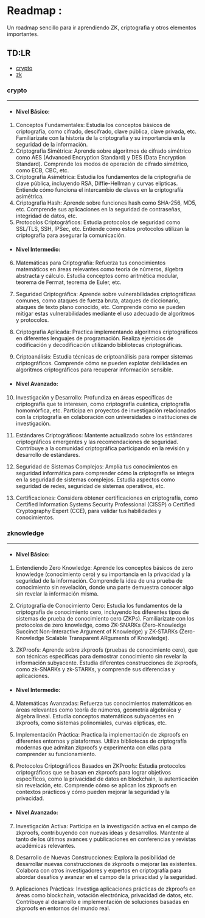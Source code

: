 # Readmap :

Un roadmap sencillo para ir aprendiendo ZK, criptografìa y otros elementos importantes.

## TD:LR

- [crypto](#crypto)
- [zk](#zknowledge)

### crypto
---

- #### Nivel Básico:

1. Conceptos Fundamentales:
    Estudia los conceptos básicos de criptografía, como cifrado, descifrado, clave pública, clave privada, etc.
    Familiarízate con la historia de la criptografía y su importancia en la seguridad de la información.
2. Criptografía Simétrica:
    Aprende sobre algoritmos de cifrado simétrico como AES (Advanced Encryption Standard) y DES (Data Encryption Standard).
    Comprende los modos de operación de cifrado simétrico, como ECB, CBC, etc.
3. Criptografía Asimétrica:
    Estudia los fundamentos de la criptografía de clave pública, incluyendo RSA, Diffie-Hellman y curvas elípticas.
    Entiende cómo funciona el intercambio de claves en la criptografía asimétrica.
4. Criptografía Hash:
    Aprende sobre funciones hash como SHA-256, MD5, etc.
    Comprende sus aplicaciones en la seguridad de contraseñas, integridad de datos, etc.
5. Protocolos Criptográficos:
    Estudia protocolos de seguridad como SSL/TLS, SSH, IPSec, etc.
    Entiende cómo estos protocolos utilizan la criptografía para asegurar la comunicación.

- #### Nivel Intermedio:

6. Matemáticas para Criptografía:
    Refuerza tus conocimientos matemáticos en áreas relevantes como teoría de números, álgebra abstracta y cálculo.
    Estudia conceptos como aritmética modular, teorema de Fermat, teorema de Euler, etc.

7. Seguridad Criptográfica:
    Aprende sobre vulnerabilidades criptográficas comunes, como ataques de fuerza bruta, ataques de diccionario, ataques de texto plano conocido, etc.
    Comprende cómo se pueden mitigar estas vulnerabilidades mediante el uso adecuado de algoritmos y protocolos.

8. Criptografía Aplicada:
    Practica implementando algoritmos criptográficos en diferentes lenguajes de programación.
    Realiza ejercicios de codificación y decodificación utilizando bibliotecas criptográficas.

9. Criptoanálisis:
    Estudia técnicas de criptoanálisis para romper sistemas criptográficos.
    Comprende cómo se pueden explotar debilidades en algoritmos criptográficos para recuperar información sensible.

- #### Nivel Avanzado:

10. Investigación y Desarrollo:
    Profundiza en áreas específicas de criptografía que te interesen, como criptografía cuántica, criptografía homomórfica, etc.
    Participa en proyectos de investigación relacionados con la criptografía en colaboración con universidades o instituciones de investigación.

11. Estándares Criptográficos:
    Mantente actualizado sobre los estándares criptográficos emergentes y las recomendaciones de seguridad.
    Contribuye a la comunidad criptográfica participando en la revisión y desarrollo de estándares.

12. Seguridad de Sistemas Complejos:
    Amplía tus conocimientos en seguridad informática para comprender cómo la criptografía se integra en la seguridad de sistemas complejos.
    Estudia aspectos como seguridad de redes, seguridad de sistemas operativos, etc.

13. Certificaciones:
    Considera obtener certificaciones en criptografía, como Certified Information Systems Security Professional (CISSP) o Certified Cryptography Expert (CCE), para validar tus habilidades y conocimientos.

### zknowledge
---

- #### Nivel Básico:


1. Entendiendo Zero Knowledge:
    Aprende los conceptos básicos de zero knowledge (conocimiento cero) y su importancia en la privacidad y la seguridad de la información.
    Comprende la idea de una prueba de conocimiento sin revelación, donde una parte demuestra conocer algo sin revelar la información misma.

2. Criptografía de Conocimiento Cero:
    Estudia los fundamentos de la criptografía de conocimiento cero, incluyendo los diferentes tipos de sistemas de prueba de conocimiento cero (ZKPs).
    Familiarízate con los protocolos de zero knowledge, como ZK-SNARKs (Zero-Knowledge Succinct Non-Interactive Argument of Knowledge) y ZK-STARKs (Zero-Knowledge Scalable Transparent ARguments of Knowledge).

3. ZKProofs:
    Aprende sobre zkproofs (pruebas de conocimiento cero), que son técnicas específicas para demostrar conocimiento sin revelar la información subyacente.
    Estudia diferentes construcciones de zkproofs, como zk-SNARKs y zk-STARKs, y comprende sus diferencias y aplicaciones.

- #### Nivel Intermedio:

4. Matemáticas Avanzadas:
    Refuerza tus conocimientos matemáticos en áreas relevantes como teoría de números, geometría algebraica y álgebra lineal.
    Estudia conceptos matemáticos subyacentes en zkproofs, como sistemas polinomiales, curvas elípticas, etc.

5. Implementación Práctica:
    Practica la implementación de zkproofs en diferentes entornos y plataformas.
    Utiliza bibliotecas de criptografía modernas que admitan zkproofs y experimenta con ellas para comprender su funcionamiento.

6. Protocolos Criptográficos Basados en ZKProofs:
    Estudia protocolos criptográficos que se basan en zkproofs para lograr objetivos específicos, como la privacidad de datos en blockchain, la autenticación sin revelación, etc.
    Comprende cómo se aplican los zkproofs en contextos prácticos y cómo pueden mejorar la seguridad y la privacidad.

- #### Nivel Avanzado:

7. Investigación Activa:
    Participa en la investigación activa en el campo de zkproofs, contribuyendo con nuevas ideas y desarrollos.
    Mantente al tanto de los últimos avances y publicaciones en conferencias y revistas académicas relevantes.

8. Desarrollo de Nuevas Construcciones:
    Explora la posibilidad de desarrollar nuevas construcciones de zkproofs o mejorar las existentes.
    Colabora con otros investigadores y expertos en criptografía para abordar desafíos y avanzar en el campo de la privacidad y la seguridad.

9. Aplicaciones Prácticas:
    Investiga aplicaciones prácticas de zkproofs en áreas como blockchain, votación electrónica, privacidad de datos, etc.
    Contribuye al desarrollo e implementación de soluciones basadas en zkproofs en entornos del mundo real.

